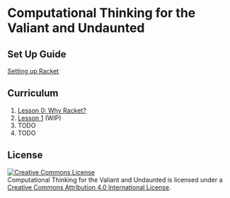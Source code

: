 # Computational Thinking for the Valiant and Undaunted

## Set Up Guide

[Setting up Racket](https://github.com/jsyeo/comp-think/blob/master/setup.md)

## Curriculum

1. [Lesson 0: Why Racket?](https://github.com/jsyeo/comp-think/blob/master/lesson0.md)
2. [Lesson 1](https://github.com/jsyeo/comp-think/blob/master/lesson1.md) (WIP)
3. TODO
4. TODO


License
-------
<a rel="license" href="http://creativecommons.org/licenses/by/4.0/deed.en_US"><img alt="Creative Commons License" style="border-width:0" src="http://i.creativecommons.org/l/by/4.0/88x31.png" /></a><br /><span xmlns:dct="http://purl.org/dc/terms/" href="http://purl.org/dc/dcmitype/Text" property="dct:title" rel="dct:type">Computational Thinking for the Valiant and Undaunted</span> is licensed under a <a rel="license" href="http://creativecommons.org/licenses/by/4.0/deed.en_US">Creative Commons Attribution 4.0 International License</a>.
